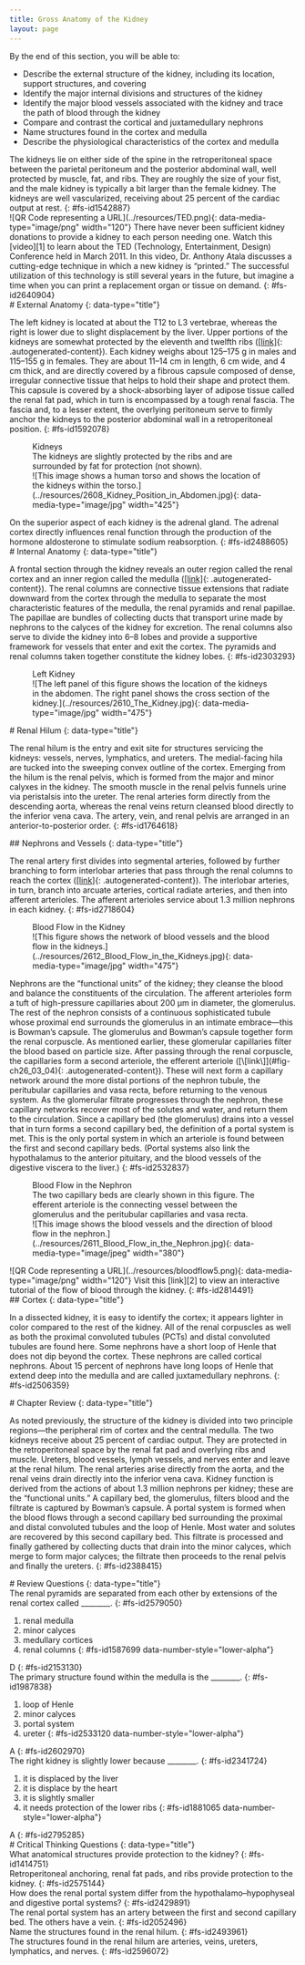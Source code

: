 ```yaml
---
title: Gross Anatomy of the Kidney
layout: page
---
```


<div data-type="abstract" markdown="1">
By the end of this section, you will be able to:

* Describe the external structure of the kidney, including its location,
  support structures, and covering
* Identify the major internal divisions and structures of the kidney
* Identify the major blood vessels associated with the kidney and trace
  the path of blood through the kidney
* Compare and contrast the cortical and juxtamedullary nephrons
* Name structures found in the cortex and medulla
* Describe the physiological characteristics of the cortex and medulla

</div>
The kidneys lie on either side of the spine in the retroperitoneal space
between the parietal peritoneum and the posterior abdominal wall, well
protected by muscle, fat, and ribs. They are roughly the size of your
fist, and the male kidney is typically a bit larger than the female
kidney. The kidneys are well vascularized, receiving about 25 percent of
the cardiac output at rest.
{: #fs-id1542887}

<div data-type="note" id="fs-id2967956" class="anatomy interactive" data-label="" markdown="1">
<span markdown="1" data-type="media" id="fs-id2396701" data-alt="QR Code representing
a URL"> ![QR Code representing a URL](../resources/TED.png){:
data-media-type="image/png" width="120"} </span>
There have never been sufficient kidney donations to provide a kidney to
each person needing one. Watch this [video][1] to learn about the TED
(Technology, Entertainment, Design) Conference held in March 2011. In
this video, Dr. Anthony Atala discusses a cutting-edge technique in
which a new kidney is “printed.” The successful utilization of this
technology is still several years in the future, but imagine a time when
you can print a replacement organ or tissue on demand.
{: #fs-id2640904}

</div>
<section data-depth="1" id="fs-id2434228" markdown="1">
# External Anatomy
{: data-type="title"}

The left kidney is located at about the T12 to L3 vertebrae, whereas the
right is lower due to slight displacement by the liver. Upper portions
of the kidneys are somewhat protected by the eleventh and twelfth ribs
([\[link\]](#fig-ch26_03_01){: .autogenerated-content}). Each kidney
weighs about 125–175 g in males and 115–155 g in females. They are about
11–14 cm in length, 6 cm wide, and 4 cm thick, and are directly covered
by a fibrous capsule composed of dense, irregular connective tissue that
helps to hold their shape and protect them. This capsule is covered by a
shock-absorbing layer of adipose tissue called the <span
data-type="term">renal fat pad</span>, which in turn is encompassed by a
tough renal fascia. The fascia and, to a lesser extent, the overlying
peritoneum serve to firmly anchor the kidneys to the posterior abdominal
wall in a retroperitoneal position.
{: #fs-id1592078}

<figure id="fig-ch26_03_01">
<div data-type="title">
Kidneys
</div>
<figcaption>
The kidneys are slightly protected by the ribs and are surrounded by fat
for protection (not shown).
</figcaption>
<span markdown="1" data-type="media" id="fs-id2203298" data-alt="This image shows a
human torso and shows the location of the kidneys within the torso.">
![This image shows a human torso and shows the location of the kidneys
within the torso.](../resources/2608_Kidney_Position_in_Abdomen.jpg){:
data-media-type="image/jpg" width="425"} </span>
</figure>
On the superior aspect of each kidney is the adrenal gland. The adrenal
cortex directly influences renal function through the production of the
hormone aldosterone to stimulate sodium reabsorption.
{: #fs-id2488605}

</section>
<section data-depth="1" id="fs-id2519880" markdown="1">
# Internal Anatomy
{: data-type="title"}

A frontal section through the kidney reveals an outer region called the
<span data-type="term">renal cortex</span> and an inner region called
the <span data-type="term">medulla</span> ([\[link\]](#fig-ch26_03_02){:
.autogenerated-content}). The <span data-type="term">renal
columns</span> are connective tissue extensions that radiate downward
from the cortex through the medulla to separate the most characteristic
features of the medulla, the <span data-type="term">renal
pyramids</span> and <span data-type="term">renal papillae</span>. The
papillae are bundles of collecting ducts that transport urine made by
nephrons to the <span data-type="term">calyces</span> of the kidney for
excretion. The renal columns also serve to divide the kidney into 6–8
lobes and provide a supportive framework for vessels that enter and exit
the cortex. The pyramids and renal columns taken together constitute the
kidney lobes.
{: #fs-id2303293}

<figure id="fig-ch26_03_02">
<div data-type="title">
Left Kidney
</div>
<span markdown="1" data-type="media" id="fs-id2596398" data-alt="The left panel of
this figure shows the location of the kidneys in the abdomen. The right
panel shows the cross section of the kidney."> ![The left panel of this
figure shows the location of the kidneys in the abdomen. The right panel
shows the cross section of the
kidney.](../resources/2610_The_Kidney.jpg){: data-media-type="image/jpg"
width="475"} </span>
</figure>
</section>
<section data-depth="1" id="fs-id2433958" markdown="1">
# Renal Hilum
{: data-type="title"}

The <span data-type="term">renal hilum</span> is the entry and exit site
for structures servicing the kidneys: vessels, nerves, lymphatics, and
ureters. The medial-facing hila are tucked into the sweeping convex
outline of the cortex. Emerging from the hilum is the renal pelvis,
which is formed from the major and minor calyxes in the kidney. The
smooth muscle in the renal pelvis funnels urine via peristalsis into the
ureter. The renal arteries form directly from the descending aorta,
whereas the renal veins return cleansed blood directly to the inferior
vena cava. The artery, vein, and renal pelvis are arranged in an
anterior-to-posterior order.
{: #fs-id1764618}

<section data-depth="2" id="fs-id2198084" markdown="1">
## Nephrons and Vessels
{: data-type="title"}

The renal artery first divides into segmental arteries, followed by
further branching to form interlobar arteries that pass through the
renal columns to reach the cortex ([\[link\]](#fig-ch26_03_03){:
.autogenerated-content}). The interlobar arteries, in turn, branch into
arcuate arteries, cortical radiate arteries, and then into afferent
arterioles. The afferent arterioles service about 1.3 million nephrons
in each kidney.
{: #fs-id2718604}

<figure id="fig-ch26_03_03">
<div data-type="title">
Blood Flow in the Kidney
</div>
<span markdown="1" data-type="media" id="fs-id2442644" data-alt="This figure shows
the network of blood vessels and the blood flow in the kidneys."> ![This
figure shows the network of blood vessels and the blood flow in the
kidneys.](../resources/2612_Blood_Flow_in_the_Kidneys.jpg){:
data-media-type="image/jpg" width="475"} </span>
</figure>
<span data-type="term">Nephrons</span> are the “functional units” of the
kidney; they cleanse the blood and balance the constituents of the
circulation. The afferent arterioles form a tuft of high-pressure
capillaries about 200 µm in diameter, the <span
data-type="term">glomerulus</span>. The rest of the nephron consists of
a continuous sophisticated tubule whose proximal end surrounds the
glomerulus in an intimate embrace—this is <span
data-type="term">Bowman’s capsule</span>. The glomerulus and Bowman’s
capsule together form the <span data-type="term">renal corpuscle</span>.
As mentioned earlier, these glomerular capillaries filter the blood
based on particle size. After passing through the renal corpuscle, the
capillaries form a second arteriole, the <span data-type="term">efferent
arteriole</span> ([\[link\]](#fig-ch26_03_04){:
.autogenerated-content}). These will next form a capillary network
around the more distal portions of the nephron tubule, the <span
data-type="term">peritubular capillaries</span> and <span
data-type="term">vasa recta</span>, before returning to the venous
system. As the glomerular filtrate progresses through the nephron, these
capillary networks recover most of the solutes and water, and return
them to the circulation. Since a capillary bed (the glomerulus) drains
into a vessel that in turn forms a second capillary bed, the definition
of a portal system is met. This is the only portal system in which an
arteriole is found between the first and second capillary beds. (Portal
systems also link the hypothalamus to the anterior pituitary, and the
blood vessels of the digestive viscera to the liver.)
{: #fs-id2532837}

<figure id="fig-ch26_03_04">
<div data-type="title">
Blood Flow in the Nephron
</div>
<figcaption>
The two capillary beds are clearly shown in this figure. The efferent
arteriole is the connecting vessel between the glomerulus and the
peritubular capillaries and vasa recta.
</figcaption>
<span markdown="1" data-type="media" id="fs-id2874432" data-alt="This image shows the
blood vessels and the direction of blood flow in the nephron."> ![This
image shows the blood vessels and the direction of blood flow in the
nephron.](../resources/2611_Blood_Flow_in_the_Nephron.jpg){:
data-media-type="image/jpeg" width="380"} </span>
</figure>
<div data-type="note" id="fs-id2128542" class="anatomy interactive" data-label="" markdown="1">
<span markdown="1" data-type="media" id="fs-id2290636" data-alt="QR Code representing
a URL"> ![QR Code representing a URL](../resources/bloodflow5.png){:
data-media-type="image/png" width="120"} </span>
Visit this [link][2] to view an interactive tutorial of the flow of
blood through the kidney.
{: #fs-id2814491}

</div>
</section>
<section data-depth="2" id="fs-id2753827" markdown="1">
## Cortex
{: data-type="title"}

In a dissected kidney, it is easy to identify the cortex; it appears
lighter in color compared to the rest of the kidney. All of the renal
corpuscles as well as both the <span data-type="term">proximal
convoluted tubules (PCTs)</span> and <span data-type="term">distal
convoluted tubules</span> are found here. Some nephrons have a short
<span data-type="term">loop of Henle</span> that does not dip beyond the
cortex. These nephrons are called <span data-type="term">cortical
nephrons</span>. About 15 percent of nephrons have long loops of Henle
that extend deep into the medulla and are called <span
data-type="term">juxtamedullary nephrons</span>.
{: #fs-id2506359}

</section>
</section>
<section data-depth="1" id="fs-id2593288" class="summary" markdown="1">
# Chapter Review
{: data-type="title"}

As noted previously, the structure of the kidney is divided into two
principle regions—the peripheral rim of cortex and the central medulla.
The two kidneys receive about 25 percent of cardiac output. They are
protected in the retroperitoneal space by the renal fat pad and
overlying ribs and muscle. Ureters, blood vessels, lymph vessels, and
nerves enter and leave at the renal hilum. The renal arteries arise
directly from the aorta, and the renal veins drain directly into the
inferior vena cava. Kidney function is derived from the actions of about
1.3 million nephrons per kidney; these are the “functional units.” A
capillary bed, the glomerulus, filters blood and the filtrate is
captured by Bowman’s capsule. A portal system is formed when the blood
flows through a second capillary bed surrounding the proximal and distal
convoluted tubules and the loop of Henle. Most water and solutes are
recovered by this second capillary bed. This filtrate is processed and
finally gathered by collecting ducts that drain into the minor calyces,
which merge to form major calyces; the filtrate then proceeds to the
renal pelvis and finally the ureters.
{: #fs-id2388415}

</section>
<section data-depth="1" id="fs-id2610149" class="multiple-choice" markdown="1">
# Review Questions
{: data-type="title"}

<div data-type="exercise" id="fs-id1688445">
<div data-type="problem" id="fs-id2147438" markdown="1">
The renal pyramids are separated from each other by extensions of the
renal cortex called ________.
{: #fs-id2579050}

1.  renal medulla
2.  minor calyces
3.  medullary cortices
4.  renal columns
{: #fs-id1587699 data-number-style="lower-alpha"}

</div>
<div data-type="solution" id="fs-id2582561" data-label="" markdown="1">
D
{: #fs-id2153130}

</div>
</div>
<div data-type="exercise" id="fs-id2321507">
<div data-type="problem" id="fs-id2251713" markdown="1">
The primary structure found within the medulla is the ________.
{: #fs-id1987838}

1.  loop of Henle
2.  minor calyces
3.  portal system
4.  ureter
{: #fs-id2533120 data-number-style="lower-alpha"}

</div>
<div data-type="solution" id="fs-id2484096" data-label="" markdown="1">
A
{: #fs-id2602970}

</div>
</div>
<div data-type="exercise" id="fs-id2415782">
<div data-type="problem" id="fs-id2714759" markdown="1">
The right kidney is slightly lower because ________.
{: #fs-id2341724}

1.  it is displaced by the liver
2.  it is displace by the heart
3.  it is slightly smaller
4.  it needs protection of the lower ribs
{: #fs-id1881065 data-number-style="lower-alpha"}

</div>
<div data-type="solution" id="fs-id2212775" data-label="" markdown="1">
A
{: #fs-id2795285}

</div>
</div>
</section>
<section data-depth="1" id="fs-id2588111" class="free-response" markdown="1">
# Critical Thinking Questions
{: data-type="title"}

<div data-type="exercise" id="fs-id2650465">
<div data-type="problem" id="fs-id2990238" markdown="1">
What anatomical structures provide protection to the kidney?
{: #fs-id1414751}

</div>
<div data-type="solution" id="fs-id2494682" data-label="" markdown="1">
Retroperitoneal anchoring, renal fat pads, and ribs provide protection
to the kidney.
{: #fs-id2575144}

</div>
</div>
<div data-type="exercise" id="fs-id1525960">
<div data-type="problem" id="fs-id2459118" markdown="1">
How does the renal portal system differ from the hypothalamo–hypophyseal
and digestive portal systems?
{: #fs-id2429891}

</div>
<div data-type="solution" id="fs-id2591773" data-label="" markdown="1">
The renal portal system has an artery between the first and second
capillary bed. The others have a vein.
{: #fs-id2052496}

</div>
</div>
<div data-type="exercise" id="fs-id1850114">
<div data-type="problem" id="fs-id2106660" markdown="1">
Name the structures found in the renal hilum.
{: #fs-id2493961}

</div>
<div data-type="solution" id="fs-id1899938" data-label="" markdown="1">
The structures found in the renal hilum are arteries, veins, ureters,
lymphatics, and nerves.
{: #fs-id2596072}

</div>
</div>
</section>




[1]: http://openstaxcollege.org/l/TED
[2]: http://openstaxcollege.org/l/bloodflow5

